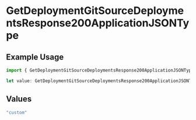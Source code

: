 # GetDeploymentGitSourceDeploymentsResponse200ApplicationJSONType

## Example Usage

```typescript
import { GetDeploymentGitSourceDeploymentsResponse200ApplicationJSONType } from "@vercel/sdk/models/operations";

let value: GetDeploymentGitSourceDeploymentsResponse200ApplicationJSONType = "custom";
```

## Values

```typescript
"custom"
```